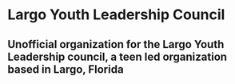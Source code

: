 # Largo Youth Leadership Council
## Unofficial organization for the Largo Youth Leadership council, a teen led organization based in Largo, Florida
